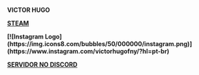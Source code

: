 <b> VICTOR HUGO <b>
<p><a href="https://steamcommunity.com/id/HugoFUNNY/">STEAM</a></p>
  [![Instagram Logo](https://img.icons8.com/bubbles/50/000000/instagram.png)](https://www.instagram.com/victorhugofny/?hl=pt-br)
  <p><a href="https://discord.gg/E8FFT9XM">SERVIDOR NO DISCORD</a></p>


